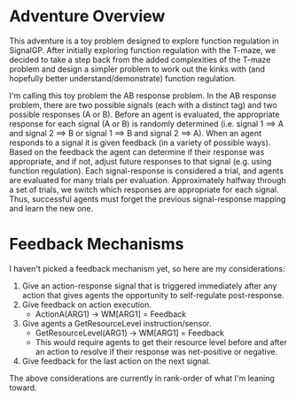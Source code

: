 # Adventure Overview

This adventure is a toy problem designed to explore function regulation in SignalGP. After initially exploring function regulation with the T-maze, we decided to take a step back from the added complexities of the T-maze problem and design a simpler problem to work out the kinks with (and hopefully better understand/demonstrate) function regulation. 

I'm calling this toy problem the AB response problem. In the AB response problem, there are two possible signals (each with a distinct tag) and two possible responses (A or B). Before an agent is evaluated, the appropriate response for each signal (A or B) is randomly determined (i.e. signal 1 ==> A and signal 2 ==> B or signal 1 ==> B and signal 2 ==> A). When an agent responds to a signal it is given feedback (in a variety of possible ways). Based on the feedback the agent can determine if their response was appropriate, and if not, adjust future responses to that signal (e.g. using function regulation). Each signal-response is considered a trial, and agents are evaluated for many trials per evaluation. Approximately halfway through a set of trials, we switch which responses are appropriate for each signal. Thus, successful agents must forget the previous signal-response mapping and learn the new one. 


# Feedback Mechanisms
I haven't picked a feedback mechanism yet, so here are my considerations:

1) Give an action-response signal that is triggered immediately after any action that gives agents the opportunity to self-regulate post-response. 
2) Give feedback on action execution. 
    - ActionA(ARG1) &rightarrow; WM[ARG1] = Feedback
3) Give agents a GetResourceLevel instruction/sensor.
    - GetResourceLevel(ARG1) &rightarrow; WM[ARG1] = Feedback
    - This would require agents to get their resource level before and after an action to resolve if their response was net-positive or negative.
4) Give feedback for the last action on the next signal. 

The above considerations are currently in rank-order of what I'm leaning toward. 
